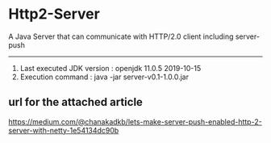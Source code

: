 # Http2-Server

A Java Server that can communicate with HTTP/2.0 client including server-push

----
1. Last executed JDK version : openjdk 11.0.5 2019-10-15
2. Execution command : java -jar server-v0.1-1.0.0.jar

## url for the attached article
https://medium.com/@chanakadkb/lets-make-server-push-enabled-http-2-server-with-netty-1e54134dc90b
